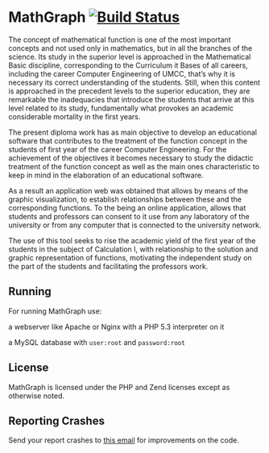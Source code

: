 # MathGraph [![Build Status](https://travis-ci.org/facebook/hhvm.png?branch=master)](https://travis-ci.org/facebook/hhvm)

The concept of mathematical function is one of the most important concepts and not used only in mathematics, but in all the branches of the science. Its study in the superior level is approached in the Mathematical Basic discipline, corresponding to the Curriculum it Bases of all careers, including the career Computer Engineering of UMCC, that’s why it is necessary its correct understanding of the students. Still, when this content is approached in the precedent levels to the superior education, they are remarkable the inadequacies that introduce the students that arrive at this level related to its study, fundamentally what provokes an academic considerable mortality in the first years.

The present diploma work has as main objective to develop an educational software that contributes to the treatment of the function concept in the students of first year of the career Computer Engineering. For the achievement of the objectives it becomes necessary to study the didactic treatment of the function concept as well as the main ones characteristic to keep in mind in the elaboration of an educational software.

As a result an application web was obtained that allows by means of the graphic visualization, to establish relationships between these and the corresponding functions. To the being an online application, allows that students and professors can consent to it use from any laboratory of the university or from any computer that is connected to the university network.

The use of this tool seeks to rise the academic yield of the first year of the students in the subject of Calculation I, with relationship to the solution and graphic representation of functions, motivating the independent study on the part of the students and facilitating the professors work.

## Running

For running MathGraph use:

 a webserver like Apache or Nginx with a PHP 5.3 interpreter on it

 a MySQL database with `user:root` and `password:root`

## License

MathGraph is licensed under the PHP and Zend licenses except as otherwise noted.

## Reporting Crashes

Send your report crashes to [this email](mailto:dave.cuza90@gmail.com>) for improvements on the code.
